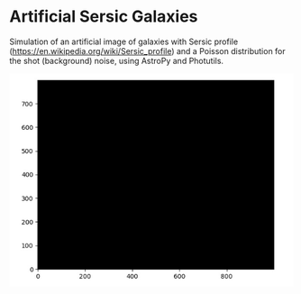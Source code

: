 # Artificial Sersic Galaxies
Simulation of an artificial image of galaxies with Sersic profile (https://en.wikipedia.org/wiki/Sersic_profile) and a Poisson distribution for the shot (background) noise, using AstroPy and Photutils.

<p align="center">
<img src="SersicGalaxies.gif" width="800" />
</p>
